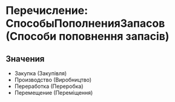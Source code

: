 ﻿# Перечисление: СпособыПополненияЗапасов (Способи поповнення запасів)

## Значения

- Закупка (Закупівля)
- Производство (Виробництво)
- Переработка (Переробка)
- Перемещение (Переміщення)

